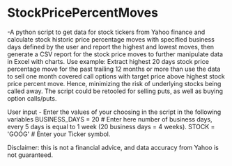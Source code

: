 # StockPricePercentMoves
-A python script to get data for stock tickers from Yahoo finance and calculate stock historic price percentage moves with specified business days defined by the user and report the highest and lowest moves, then generate a CSV report for the stock price moves to further manipulate data in Excel with charts. Use example: Extract highest 20 days stock price percentage move for the past trailing 12 months or more than use the data to sell one month covered call options with target price above highest stock price percent move. Hence, minimizing the risk of underlying stocks being called away. The script could be retooled for selling puts, as well as buying option calls/puts.

User input - Enter the values of your choosing in the script in the following variables
BUSINESS_DAYS = 20   # Enter here number of business days, every 5 days is equal to 1 week (20 business days = 4 weeks).
STOCK = 'GOOG'   # Enter your Ticker symbol.

Disclaimer: this is not a financial advice, and data accuracy from Yahoo is not guaranteed.
